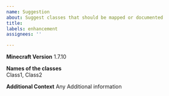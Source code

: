 ```yaml
---
name: Suggestion
about: Suggest classes that should be mapped or documented
title:
labels: enhancement
assignees: ''

---
```

**Minecraft Version**
1.7.10

**Names of the classes**  
Class1, Class2

**Additional Context**
Any Additional information
